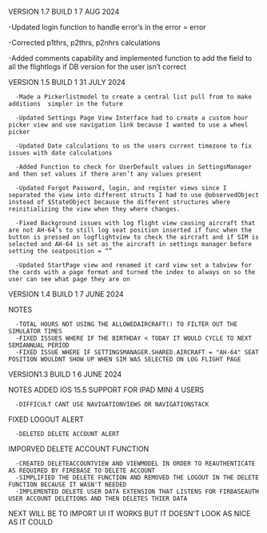 VERSION 1.7 BUILD 1
7 AUG 2024

-Updated login function to handle error’s in the error = error

-Corrected p1thrs, p2thrs, p2nhrs calculations

-Added comments capability and implemented function to add the field to all the flightlogs if DB version for the user isn’t correct

VERSION 1.5 BUILD 1
31 JULY 2024

      -Made a Pickerlistmodel to create a central list pull from to make additions 	simpler in the future

      -Updated Settings Page View Interface had to create a custom hour picker view and use navigation link because I wanted to use a wheel picker

      -Updated Date calculations to us the users current timezone to fix issues with date calculations

      -Added Function to check for UserDefault values in SettingsManager and then set values if there aren’t any values present

      -Updated Forgot Password, login, and register views since I separated the view into different structs I had to use @observedObject instead of $StateObject because the different structures where reinitializing the view when they where changes. 

      -Fixed Background issues with log flight view causing aircraft that are not AH-64’s to still log seat position inserted if func when the button is pressed on logflightview to check the aircraft and if SIM is selected and AH-64 is set as the aircraft in settings manager before setting the seatposition = “”

      -Updated StartPage view and renamed it card view set a tabview for the cards with a page format and turned the index to always on so the user can see what page they are on
      
VERSION 1.4 BUILD 1
7 JUNE 2024

NOTES

      -TOTAL HOURS NOT USING THE ALLOWEDAIRCRAFT() TO FILTER OUT THE SIMULATOR TIMES
      -FIXED ISSUES WHERE IF THE BIRTHDAY < TODAY IT WOULD CYCLE TO NEXT SEMIANNUAL PERIOD
      -FIXED ISSUE WHERE IF SETTINGSMANAGER.SHARED.AIRCRAFT = "AH-64" SEAT POSITION WOULDNT SHOW UP WHEN SIM WAS SELECTED ON LOG FLIGHT PAGE


VERSION1.3  BUILD 1
6 JUNE 2024

NOTES
ADDED IOS 15.5 SUPPORT FOR IPAD MINI 4 USERS

      -DIFFICULT CANT USE NAVIGATIONVIEWS OR NAVIGATIONSTACK
      
FIXED LOGOUT ALERT


      -DELETED DELETE ACCOUNT ALERT
IMPORVED DELETE ACCOUNT FUNCTION

      -CREATED DELETEACCOUNTVIEW AND VIEWMODEL IN ORDER TO REAUTHENTICATE AS REQUIRED BY FIREBASE TO DELETE ACCOUNT
      -SIMPLIFIED THE DELETE FUNCTION AND REMOVED THE LOGOUT IN THE DELETE FUNCTION BECAUSE IT WASN'T NEEDED
      -IMPLEMENTED DELETE USER DATA EXTENSION THAT LISTENS FOR FIRBASEAUTH USER ACCOUNT DELETIONS AND THEN DELETES THIER DATA

NEXT WILL BE TO IMPORT UI IT WORKS BUT IT DOESN'T LOOK AS NICE AS IT COULD
